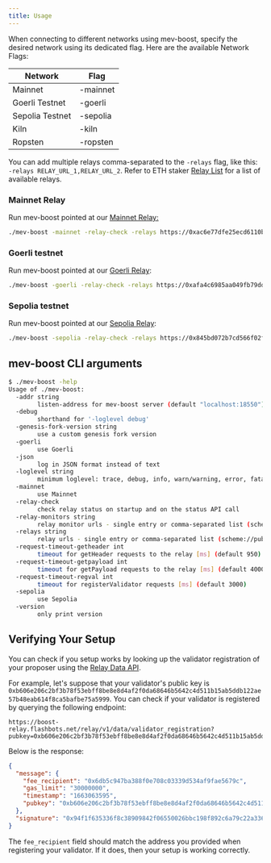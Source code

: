 ```yaml
---
title: Usage
---
```


When connecting to different networks using mev-boost, specify the desired network using its dedicated flag. Here are the available Network Flags:

| Network         | Flag     |
| --------------- | -------- |
| Mainnet         | -mainnet |
| Goerli Testnet  | -goerli  |
| Sepolia Testnet | -sepolia |
| Kiln            | -kiln    |
| Ropsten         | -ropsten |

You can add multiple relays comma-separated to the `-relays` flag, like this: `-relays RELAY_URL_1,RELAY_URL_2`. Refer to ETH staker [Relay List](https://github.com/eth-educators/ethstaker-guides/blob/main/MEV-relay-list.md) for a list of available relays.

### Mainnet Relay

Run mev-boost pointed at our [Mainnet Relay:](https://0xac6e77dfe25ecd6110b8e780608cce0dab71fdd5ebea22a16c0205200f2f8e2e3ad3b71d3499c54ad14d6c21b41a37ae@boost-relay.flashbots.net/)

```bash
./mev-boost -mainnet -relay-check -relays https://0xac6e77dfe25ecd6110b8e780608cce0dab71fdd5ebea22a16c0205200f2f8e2e3ad3b71d3499c54ad14d6c21b41a37ae@boost-relay.flashbots.net
```

### Goerli testnet

Run mev-boost pointed at our [Goerli Relay](https://builder-relay-goerli.flashbots.net/):

```bash
./mev-boost -goerli -relay-check -relays https://0xafa4c6985aa049fb79dd37010438cfebeb0f2bd42b115b89dd678dab0670c1de38da0c4e9138c9290a398ecd9a0b3110@builder-relay-goerli.flashbots.net
```

### Sepolia testnet

Run mev-boost pointed at our [Sepolia Relay](https://builder-relay-sepolia.flashbots.net/):

```bash
./mev-boost -sepolia -relay-check -relays https://0x845bd072b7cd566f02faeb0a4033ce9399e42839ced64e8b2adcfc859ed1e8e1a5a293336a49feac6d9a5edb779be53a@builder-relay-sepolia.flashbots.net
```

## mev-boost CLI arguments

```bash
$ ./mev-boost -help
Usage of ./mev-boost:
  -addr string
        listen-address for mev-boost server (default "localhost:18550")
  -debug
        shorthand for '-loglevel debug'
  -genesis-fork-version string
        use a custom genesis fork version
  -goerli
        use Goerli
  -json
        log in JSON format instead of text
  -loglevel string
        minimum loglevel: trace, debug, info, warn/warning, error, fatal, panic (default "info")
  -mainnet
        use Mainnet
  -relay-check
        check relay status on startup and on the status API call
  -relay-monitors string
        relay monitor urls - single entry or comma-separated list (scheme://host)
  -relays string
        relay urls - single entry or comma-separated list (scheme://pubkey@host)
  -request-timeout-getheader int
        timeout for getHeader requests to the relay [ms] (default 950)
  -request-timeout-getpayload int
        timeout for getPayload requests to the relay [ms] (default 4000)
  -request-timeout-regval int
        timeout for registerValidator requests [ms] (default 3000)
  -sepolia
        use Sepolia
  -version
        only print version
```

## Verifying Your Setup

You can check if you setup works by looking up the validator registration of your proposer using the [Relay Data API](https://flashbots.github.io/relay-specs/#/Data).

For example, let's suppose that your validator's public key is `0xb606e206c2bf3b78f53ebff8be8e8d4af2f0da68646b5642c4d511b15ab5ddb122ae57b48eab614f8ca5bafbe75a5999`. You can check if your validator is registered by querying the following endpoint:

```url
https://boost-relay.flashbots.net/relay/v1/data/validator_registration?pubkey=0xb606e206c2bf3b78f53ebff8be8e8d4af2f0da68646b5642c4d511b15ab5ddb122ae57b48eab614f8ca5bafbe75a5999
```

Below is the response:

```json
{
  "message": {
    "fee_recipient": "0x6db5c947ba388f0e708c03339d534af9fae5679c",
    "gas_limit": "30000000",
    "timestamp": "1663063595",
    "pubkey": "0xb606e206c2bf3b78f53ebff8be8e8d4af2f0da68646b5642c4d511b15ab5ddb122ae57b48eab614f8ca5bafbe75a5999"
  },
  "signature": "0x94f1f635336f8c38909842f06550026bbc198f892c6a79c22a3365e547e87665e31feccfacda3533ef3cf8e2c965e03d1594cf8e981dfc75011b4d237552386377bcea714bcfb78d303fe5624625e1bbb8b23f3a6d1b7c9efb3d76cad4ca01a5"
}
```

The `fee_recipient` field should match the address you provided when registering your validator. If it does, then your setup is working correctly.
